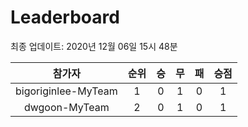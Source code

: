 # Leaderboard
최종 업데이트: 2020년 12월 06일 15시 48분




| 참가자 | 순위 | 승 | 무 | 패 | 승점 |
|:---:|:---:|:---:|:---:|:---:|:---:|
| bigoriginlee-MyTeam | 1 | 0 | 1 | 0 | 1 |
| dwgoon-MyTeam | 2 | 0 | 1 | 0 | 1 |
